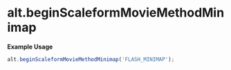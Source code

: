 # alt.beginScaleformMovieMethodMinimap

**Example Usage**

```js
alt.beginScaleformMovieMethodMinimap('FLASH_MINIMAP');
```
